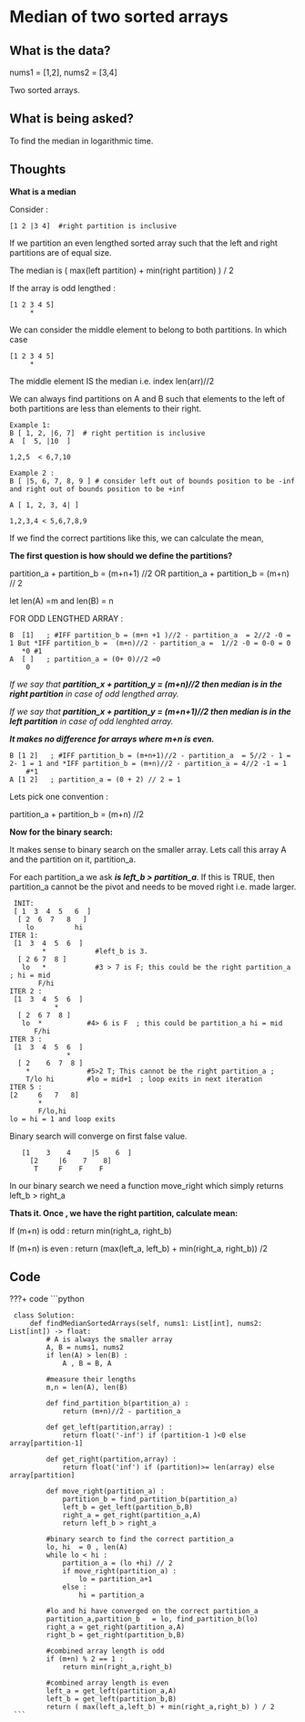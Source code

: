 # Median of two sorted arrays

## What is the data?

nums1 = [1,2], nums2 = [3,4]

Two sorted arrays.

## What is being asked?

To find the median in logarithmic time.

## Thoughts

**What is a median**

Consider :
```
[1 2 |3 4]  #right partition is inclusive 
``` 
If we partition an even lengthed sorted array such that the left and right partitions are of equal size.

The median is ( max(left partition) + min(right partition)  ) / 2

If the array is odd lengthed :
```
[1 2 3 4 5]
     *
```
We can consider the middle element to belong to both partitions. In which case
```
[1 2 3 4 5]
     *
```  

The middle element IS the median i.e. index len(arr)//2


We can always find partitions on A and B such that elements to the left of both partitions are less than elements to their right.

```
Example 1: 
B [ 1, 2, |6, 7]  # right pertition is inclusive
A  [  5, |10  ]

1,2,5  < 6,7,10
```

```
Example 2 :
B [ |5, 6, 7, 8, 9 ] # consider left out of bounds position to be -inf and right out of bounds position to be +inf

A [ 1, 2, 3, 4| ]

1,2,3,4 < 5,6,7,8,9
```

If we find the correct partitions like this, we can calculate the mean,

**The first question is how should we define the partitions?**

partition_a + partition_b = (m+n+1) //2 OR partition_a + partition_b = (m+n) // 2 

let len(A) =m and len(B) = n 

FOR ODD LENGTHED ARRAY :

```
B  [1]   ; #IFF partition_b = (m+n +1 )//2 - partition_a  = 2//2 -0 = 1 But *IFF partition_b =  (m+n)//2 - partition_a =  1//2 -0 = 0-0 = 0 
   *0 #1  
A  [ ]   ; partition_a = (0+ 0)//2 =0 
    0
```

*If we say that **partition_x + partition_y = (m+n)//2 then median is in the right partition** in case of odd lengthed array.*

*If we say that **partition_x + partition_y = (m+n+1)//2 then median is in the left partition** in case of odd lenghted array.*

***It makes no difference for arrays where m+n is even.***
```
B [1 2]   ; #IFF partition_b = (m+n+1)//2 - partition_a  = 5//2 - 1 = 2- 1 = 1 and *IFF partition_b = (m+n)//2 - partition_a = 4//2 -1 = 1
    #*1
A [1 2]   ; partition_a = (0 + 2) // 2 = 1
```

Lets pick one convention : 

partition_a + partition_b = (m+n) //2

**Now for the binary search:**

It makes sense to binary search on the smaller array. Lets call this array A and the partition on it,  partition_a.

For each partition_a we ask ***is left_b > partition_a***. If this is TRUE, then partition_a cannot be the pivot and needs to be moved right i.e. made larger.

```
 INIT:         
 [ 1  3  4  5   6  ]
  [ 2  6  7   8   ] 
    lo          hi
ITER 1:
 [1  3  4  5  6  ]
        *            #left_b is 3.
  [ 2 6 7  8 ]  
   lo   *            #3 > 7 is F; this could be the right partition_a ; hi = mid
       F/hi
ITER 2 :
 [1  3  4  5  6  ]
           *
  [ 2  6 7  8 ]
   lo  *           #4> 6 is F  ; this could be partition_a hi = mid            
      F/hi
ITER 3 :
 [1  3  4  5  6  ]
              *
  [ 2    6  7  8 ]
    *              #5>2 T; This cannot be the right partition_a ;
    T/lo hi        #lo = mid+1  ; loop exits in next iteration
ITER 5 :
[2     6   7   8]
       *
       F/lo,hi
lo = hi = 1 and loop exits
```

Binary search will converge on first false value.
```
   [1    3    4     |5    6  ]
     [2     |6    7    8]
      T     F    F    F
```

In our binary search we need a function move_right which simply returns left_b > right_a

**Thats it. Once , we have the right partition, calculate mean:**

If (m+n) is odd : return min(right_a, right_b)

If (m+n) is even : return (max(left_a, left_b) + min(right_a, right_b)) /2 

## Code

???+ code
     ```python
     
     class Solution:
         def findMedianSortedArrays(self, nums1: List[int], nums2: List[int]) -> float:
             # A is always the smaller array
             A, B = nums1, nums2 
             if len(A) > len(B) :
                 A , B = B, A
     
             #measure their lengths    
             m,n = len(A), len(B)
     
             def find_partition_b(partition_a) : 
                 return (m+n)//2 - partition_a
     
             def get_left(partition,array) :
                 return float('-inf') if (partition-1 )<0 else array[partition-1]
             
             def get_right(partition,array) :
                 return float('inf') if (partition)>= len(array) else array[partition]
             
             def move_right(partition_a) : 
                 partition_b = find_partition_b(partition_a)
                 left_b = get_left(partition_b,B)
                 right_a = get_right(partition_a,A)
                 return left_b > right_a
             
             #binary search to find the correct partition_a
             lo, hi  = 0 , len(A)
             while lo < hi :
                 partition_a = (lo +hi) // 2
                 if move_right(partition_a) :
                     lo = partition_a+1
                 else :
                     hi = partition_a
             
             #lo and hi have converged on the correct partition_a 
             partition_a,partition_b   = lo, find_partition_b(lo)
             right_a = get_right(partition_a,A)
             right_b = get_right(partition_b,B)
     
             #combined array length is odd
             if (m+n) % 2 == 1 :
                 return min(right_a,right_b)
     
             #combined array length is even    
             left_a = get_left(partition_a,A)
             left_b = get_left(partition_b,B)
             return ( max(left_a,left_b) + min(right_a,right_b) ) / 2        
     ```